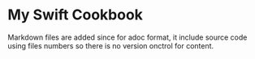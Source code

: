 # My Swift Cookbook


Markdown files are added since for adoc format, it include source code using files numbers so there is no version onctrol for content.

